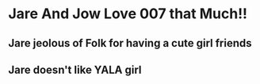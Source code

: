 # Jare And Jow Love 007 that Much!!

## Jare jeolous of Folk for having a cute girl friends



## Jare doesn't like YALA girl
